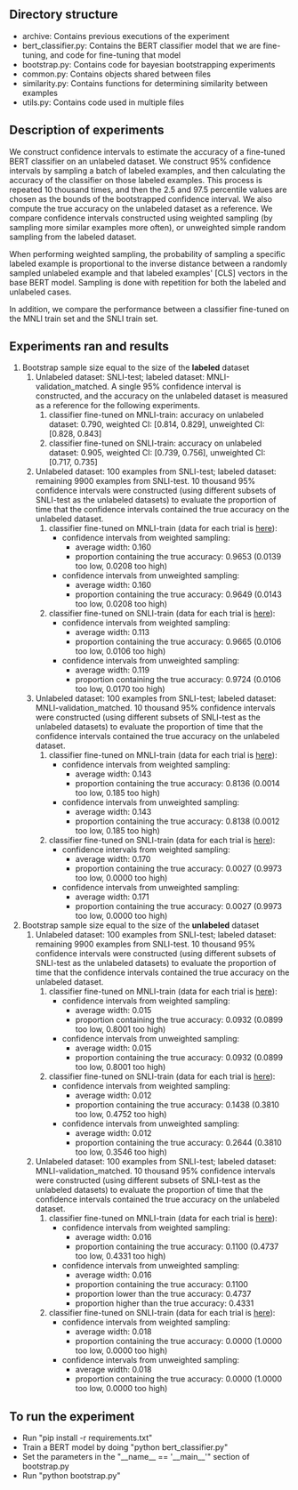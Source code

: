 ## Directory structure
- archive: Contains previous executions of the experiment
- bert_classifier.py: Contains the BERT classifier model that we are fine-tuning, and code for fine-tuning that model
- bootstrap.py: Contains code for bayesian bootstrapping experiments
- common.py: Contains objects shared between files
- similarity.py: Contains functions for determining similarity between examples
- utils.py: Contains code used in multiple files

## Description of experiments
We construct confidence intervals to estimate the accuracy of a fine-tuned BERT classifier on an unlabeled dataset. We construct 95% confidence intervals by sampling a batch of labeled examples, and then calculating the accuracy of the classifier on those labeled examples. This process is repeated 10 thousand times, and then the 2.5 and 97.5 percentile values are chosen as the bounds of the bootstrapped confidence interval. We also compute the true accuracy on the unlabeled dataset as a reference. We compare confidence intervals constructed using weighted sampling (by sampling more similar examples more often), or unweighted simple random sampling from the labeled dataset.

When performing weighted sampling, the probability of sampling a specific labeled example is proportional to the inverse distance between a randomly sampled unlabeled example and that labeled examples' [CLS] vectors in the base BERT model. Sampling is done with repetition for both the labeled and unlabeled cases.

In addition, we compare the performance between a classifier fine-tuned on the MNLI train set and the SNLI train set.

## Experiments ran and results
1) Bootstrap sample size equal to the size of the __labeled__ dataset
    1) Unlabeled dataset: SNLI-test; labeled dataset: MNLI-validation_matched. A single 95% confidence interval is constructed, and the accuracy on the unlabeled dataset is measured as a reference for the following experiments.
        1) classifier fine-tuned on MNLI-train: accuracy on unlabeled dataset: 0.790, weighted CI: [0.814, 0.829], unweighted CI: [0.828, 0.843]
        2) classifier fine-tuned on SNLI-train: accuracy on unlabeled dataset: 0.905, weighted CI: [0.739, 0.756], unweighted CI: [0.717, 0.735]
    2) Unlabeled dataset: 100 examples from SNLI-test; labeled dataset: remaining 9900 examples from SNLI-test. 10 thousand 95% confidence intervals were constructed (using different subsets of SNLI-test as the unlabeled datasets) to evaluate the proportion of time that the confidence intervals contained the true accuracy on the unlabeled dataset.
        1) classifier fine-tuned on MNLI-train (data for each trial is [here](archive/2023-02-05%20size%3Dlabeled%3B%2010k%20bootstrap%20iters%3B%20mnli-finetuned/results_snli-snli.csv)):
            * confidence intervals from weighted sampling:
                * average width: 0.160
                * proportion containing the true accuracy: 0.9653 (0.0139 too low, 0.0208 too high)
            * confidence intervals from unweighted sampling:
                * average width: 0.160
                * proportion containing the true accuracy: 0.9649 (0.0143 too low, 0.0208 too high)
        2) classifier fine-tuned on SNLI-train (data for each trial is [here](archive/2023-02-05%20size%3Dlabeled%3B%2010k%20bootstrap%20iters%3B%20snli-finetuned/results_snli-snli.csv)):
            * confidence intervals from weighted sampling:
                * average width: 0.113
                * proportion containing the true accuracy: 0.9665 (0.0106 too low, 0.0106 too high)
            * confidence intervals from unweighted sampling:
                * average width: 0.119
                * proportion containing the true accuracy: 0.9724 (0.0106 too low, 0.0170 too high)
    3) Unlabeled dataset: 100 examples from SNLI-test; labeled dataset: MNLI-validation_matched. 10 thousand 95% confidence intervals were constructed (using different subsets of SNLI-test as the unlabeled datasets) to evaluate the proportion of time that the confidence intervals contained the true accuracy on the unlabeled dataset.
        1) classifier fine-tuned on MNLI-train (data for each trial is [here](archive/2023-02-05%20size%3Dlabeled%3B%2010k%20bootstrap%20iters%3B%20mnli-finetuned/results_mnli-snli.csv)):
            * confidence intervals from weighted sampling:
                * average width: 0.143
                * proportion containing the true accuracy: 0.8136 (0.0014 too low, 0.185 too high)
            * confidence intervals from unweighted sampling:
                * average width: 0.143
                * proportion containing the true accuracy: 0.8138 (0.0012 too low, 0.185 too high)
        2) classifier fine-tuned on SNLI-train (data for each trial is [here](archive/2023-02-05%20size%3Dlabeled%3B%2010k%20bootstrap%20iters%3B%20snli-finetuned/results_mnli-snli.csv)):
            * confidence intervals from weighted sampling:
                * average width: 0.170
                * proportion containing the true accuracy: 0.0027 (0.9973 too low, 0.0000 too high)
            * confidence intervals from unweighted sampling:
                * average width: 0.171
                * proportion containing the true accuracy: 0.0027 (0.9973 too low, 0.0000 too high)
2) Bootstrap sample size equal to the size of the __unlabeled__ dataset
    1) Unlabeled dataset: 100 examples from SNLI-test; labeled dataset: remaining 9900 examples from SNLI-test. 10 thousand 95% confidence intervals were constructed (using different subsets of SNLI-test as the unlabeled datasets) to evaluate the proportion of time that the confidence intervals contained the true accuracy on the unlabeled dataset.
        1) classifier fine-tuned on MNLI-train (data for each trial is [here](archive/2023-02-05%20size%3Dunlabeled%3B%2010k%20bootstrap%20iters%3B%20mnli-finetuned/results_snli-snli.csv)):
            * confidence intervals from weighted sampling:
                * average width: 0.015
                * proportion containing the true accuracy: 0.0932 (0.0899 too low, 0.8001 too high)
            * confidence intervals from unweighted sampling:
                * average width: 0.015
                * proportion containing the true accuracy: 0.0932 (0.0899 too low, 0.8001 too high)
        2) classifier fine-tuned on SNLI-train (data for each trial is [here](archive/2023-02-05%20size%3Dunlabeled%3B%2010k%20bootstrap%20iters%3B%20snli-finetuned/results_snli-snli.csv)):
            * confidence intervals from weighted sampling:
                * average width: 0.012
                * proportion containing the true accuracy: 0.1438 (0.3810 too low, 0.4752 too high)
            * confidence intervals from unweighted sampling:
                * average width: 0.012
                * proportion containing the true accuracy: 0.2644 (0.3810 too low, 0.3546 too high)
    2) Unlabeled dataset: 100 examples from SNLI-test; labeled dataset: MNLI-validation_matched. 10 thousand 95% confidence intervals were constructed (using different subsets of SNLI-test as the unlabeled datasets) to evaluate the proportion of time that the confidence intervals contained the true accuracy on the unlabeled dataset.
        1) classifier fine-tuned on MNLI-train (data for each trial is [here](archive/2023-02-05%20size%3Dunlabeled%3B%2010k%20bootstrap%20iters%3B%20mnli-finetuned/results_mnli-snli.csv)):
            * confidence intervals from weighted sampling:
                * average width: 0.016
                * proportion containing the true accuracy: 0.1100 (0.4737 too low, 0.4331 too high)
            * confidence intervals from unweighted sampling:
                * average width: 0.016
                * proportion containing the true accuracy: 0.1100 
                * proportion lower than the true accuracy: 0.4737
                * proportion higher than the true accuracy: 0.4331
        2) classifier fine-tuned on SNLI-train (data for each trial is [here](archive/2023-02-05%20size%3Dunlabeled%3B%2010k%20bootstrap%20iters%3B%20snli-finetuned/results_mnli-snli.csv)):
            * confidence intervals from weighted sampling:
                * average width: 0.018
                * proportion containing the true accuracy: 0.0000 (1.0000 too low, 0.0000 too high)
            * confidence intervals from unweighted sampling:
                * average width: 0.018
                * proportion containing the true accuracy: 0.0000 (1.0000 too low, 0.0000 too high)


## To run the experiment
- Run "pip install -r requirements.txt"
- Train a BERT model by doing "python bert_classifier.py"
- Set the parameters in the "\_\_name\_\_ == '\_\_main\_\_'" section of bootstrap.py
- Run "python bootstrap.py"
